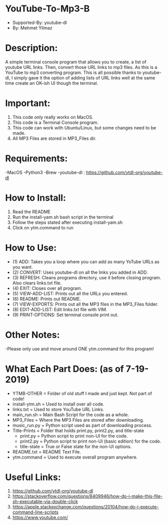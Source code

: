 # YouTube-To-Mp3-B
- Supported-By: youtube-dl
- By: Mehmet Yilmaz

# Description:
A simple terminal console program that allows you to create,
a list of youtube URL links. Then, convert those URL links
to mp3 files. As this is a YouTube to mp3 converting program.
This is all possible thanks to youtube-dl, I simply gave it
the option of adding lists of URL links well at the same time
create an OK-ish UI though the terminal.

# Important:
1) This code only really works on MacOS.
2) This code is a Terminal Console program.
3) This code can work with Ubuntu/Linux, but some
   changes need to be made.
4) All MP3 Files are stored in MP3_Files dir.

# Requirements:
  -MacOS
  -Python3
  -Brew
  -youtube-dl  :  https://github.com/ytdl-org/youtube-dl

# How to Install:
1) Read the README
2) Run the install-yam.sh bash script in the terminal
3) Follow the steps stated after executing install-yam.sh
4) Click on ytm.command to run

# How to Use:
- (1) ADD:           Takes you a loop where you can add as many YoTube URLs as you want.
- (2) CONVERT:       Uses youtube-dl on all the links you added in ADD.
- (3) REFRESH:       Cleans programs directory, use it before closing program. Also clears links.txt file.
- (4) EXIT:          Closes over all program.
- (5) VIEW-ADD-LIST: Prints out all the URLs you entered.
- (6) README:        Prints out README.
- (7) VIEW-EXPORTS:  Prints out all the MP3 files in the MP3_Files folder.
- (8) EDIT-ADD-LIST: Edit links.txt file with VIM.
- (9) PRINT-OPTIONS: Set terminal console print out.

# Other Notes:
  -Please only use and move around ONE ytm.command for this program!

# What Each Part Does: (as of 7-19-2019)
- YTMB-OTHER      = Folder of old stuff I made and just kept. Not part of code!
- install-ytm.sh  = Used to install over all code.
- links.txt       = Used to store YouTube URL Links.
- main_run.sh     = Main Bash Script for the code as a whole.
- MP3_Files       = Where the MP3 Files are stored after downloading.
- music_run.py    = Python script used as part of downloading process.
- Title-Prints    = Folder that holds print.py, print2.py, and title-state
   - print.py        = Python script to print non-UI for the code.
   - print2.py       = Python script to print non-UI (basic edition) for the code.
   - title-state     = True or False state for the non-UI options.
- README.txt      = README Text File.
- ytm.command	 = Used to execute overall program anywhere.

# Useful Links:
1) https://github.com/ytdl-org/youtube-dl
2) https://stackoverflow.com/questions/8409946/how-do-i-make-this-file-sh-executable-via-double-click
3) https://apple.stackexchange.com/questions/20104/how-do-i-execute-command-line-scripts
4) https://www.youtube.com/
